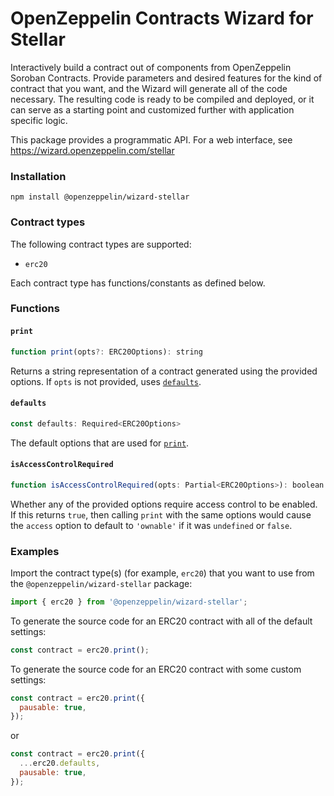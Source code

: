 # OpenZeppelin Contracts Wizard for Stellar

Interactively build a contract out of components from OpenZeppelin Soroban Contracts. Provide parameters and desired features for the kind of contract that you want, and the Wizard will generate all of the code necessary. The resulting code is ready to be compiled and deployed, or it can serve as a starting point and customized further with application specific logic.

This package provides a programmatic API. For a web interface, see https://wizard.openzeppelin.com/stellar

### Installation

`npm install @openzeppelin/wizard-stellar`

### Contract types

The following contract types are supported:
- `erc20`

Each contract type has functions/constants as defined below.

### Functions

#### `print`
```js
function print(opts?: ERC20Options): string
```
Returns a string representation of a contract generated using the provided options. If `opts` is not provided, uses [`defaults`](#defaults).

#### `defaults`
```js
const defaults: Required<ERC20Options>
```
The default options that are used for [`print`](#print).

#### `isAccessControlRequired`
```js
function isAccessControlRequired(opts: Partial<ERC20Options>): boolean
```
Whether any of the provided options require access control to be enabled. If this returns `true`, then calling `print` with the same options would cause the `access` option to default to `'ownable'` if it was `undefined` or `false`.

### Examples

Import the contract type(s) (for example, `erc20`) that you want to use from the `@openzeppelin/wizard-stellar` package:

```js
import { erc20 } from '@openzeppelin/wizard-stellar';
```

To generate the source code for an ERC20 contract with all of the default settings:
```js
const contract = erc20.print();
```

To generate the source code for an ERC20 contract with some custom settings:
```js
const contract = erc20.print({
  pausable: true,
});
```
or
```js
const contract = erc20.print({
  ...erc20.defaults,
  pausable: true,
});
```
